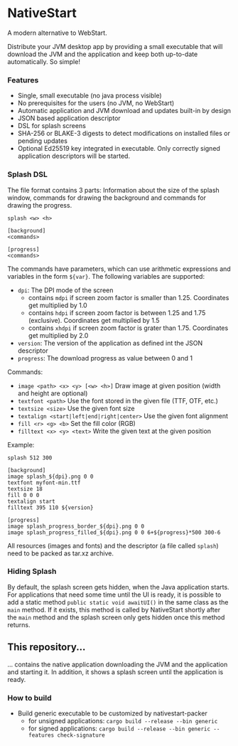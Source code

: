 NativeStart
====

A modern alternative to WebStart.

Distribute your JVM desktop app by providing a small executable that will download the JVM and the application and keep both up-to-date automatically. So simple!

### Features
- Single, small executable (no java process visible)
- No prerequisites for the users (no JVM, no WebStart)
- Automatic application and JVM download and updates built-in by design
- JSON based application descriptor
- DSL for splash screens
- SHA-256 or BLAKE-3 digests to detect modifications on installed files or pending updates
- Optional Ed25519 key integrated in executable. Only correctly signed application descriptors will be started.

### Splash DSL

The file format contains 3 parts: Information about the size of the splash window, commands for drawing the background and commands for drawing the progress.
````
splash <w> <h>

[background]
<commands>

[progress]
<commands>
````
The commands have parameters, which can use arithmetic expressions and variables in the form `${var}`. The following variables are supported:
- `dpi`: The DPI mode of the screen
  - contains `mdpi` if screen zoom factor is smaller than 1.25. Coordinates get multiplied by 1.0
  - contains `hdpi` if screen zoom factor is between 1.25 and 1.75 (exclusive). Coordinates get multiplied by 1.5
  - contains `xhdpi` if screen zoom factor is grater than 1.75. Coordinates get multiplied by 2.0
- `version`: The version of the application as defined int the JSON descriptor
- `progress`: The download progress as value between 0 and 1

Commands:
- `image <path> <x> <y> [<w> <h>]` Draw image at given position (width and height are optional)
- `textfont <path>` Use the font stored in the given file (TTF, OTF, etc.)
- `textsize <size>` Use the given font size
- `textalign <start|left|end|right|center>` Use the given font alignment
- `fill <r> <g> <b>` Set the fill color (RGB)
- `filltext <x> <y> <text>` Write the given text at the given position

Example:
````
splash 512 300

[background]
image splash_${dpi}.png 0 0
textfont myfont-min.ttf
textsize 18
fill 0 0 0
textalign start
filltext 395 110 ${version}

[progress]
image splash_progress_border_${dpi}.png 0 0
image splash_progress_filled_${dpi}.png 0 0 6+${progress}*500 300-6
````

All resources (images and fonts) and the descriptor (a file called `splash`) need to be packed as tar.xz archive.

### Hiding Splash
By default, the splash screen gets hidden, when the Java application starts. For applications that need some time until the UI is ready, it is possible to add a static method `public static void awaitUI()` in the same class as the `main` method. If it exists, this method is called by NativeStart shortly after the `main` method and the splash screen only gets hidden once this method returns.

This repository...
---
... contains the native application downloading the JVM and the application and starting it. In addition, it shows a splash screen until the application is ready.

### How to build
- Build generic executable to be customized by nativestart-packer
  - for unsigned applications: `cargo build --release --bin generic`  
  - for signed applications: `cargo build --release --bin generic --features check-signature`  